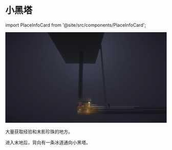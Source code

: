 # 小黑塔

import PlaceInfoCard from '@site/src/components/PlaceInfoCard';

<PlaceInfoCard builder='sin_zri, LeaDer_LD' theEnd='-333,+1,+10'/>

![](/img/place/小黑塔.webp)

大量获取经验和末影珍珠的地方。

进入末地后，背向有一条冰道通向小黑塔。
